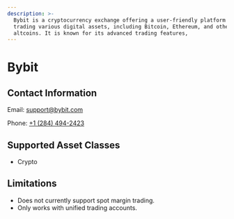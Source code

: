 ```yaml
---
description: >-
  Bybit is a cryptocurrency exchange offering a user-friendly platform for
  trading various digital assets, including Bitcoin, Ethereum, and other
  altcoins. It is known for its advanced trading features,
---
```


# Bybit

## Contact Information

Email: [support@bybit.com](mailto:support@bybit.com)

Phone: [+1 (284) 494-2423](tel:12844942423)

## Supported Asset Classes

* Crypto

## Limitations

* Does not currently support spot margin trading.
* Only works with unified trading accounts.

